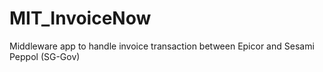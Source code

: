 # MIT_InvoiceNow
Middleware app to handle invoice transaction between Epicor and Sesami Peppol (SG-Gov)

